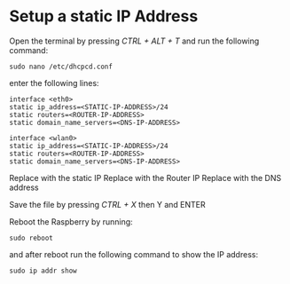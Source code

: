 # Setup a static IP Address

Open the terminal by pressing *CTRL + ALT + T* and run the following command:

```
sudo nano /etc/dhcpcd.conf
```

enter the following lines:

```
interface <eth0>
static ip_address=<STATIC-IP-ADDRESS>/24
static routers=<ROUTER-IP-ADDRESS>
static domain_name_servers=<DNS-IP-ADDRESS>

interface <wlan0>
static ip_address=<STATIC-IP-ADDRESS>/24
static routers=<ROUTER-IP-ADDRESS>
static domain_name_servers=<DNS-IP-ADDRESS>
```

Replace **<STATIC-IP-ADDRESS>** with the static IP
Replace **<ROUTER-IP-ADDRESS>** with the Router IP
Replace **<DNS-IP-ADDRESS>** with the DNS address  

Save the file by pressing *CTRL + X* then Y and ENTER

Reboot the Raspberry by running:

```
sudo reboot
```

and after reboot run the following command to show the IP address:

```
sudo ip addr show
```